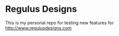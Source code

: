 Regulus Designs
===============

This is my personal repo for testing new features for http://www.regulusdesigns.com
